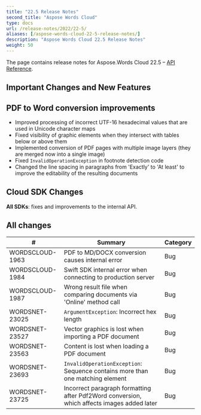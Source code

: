 ```yaml
---
title: "22.5 Release Notes"
second_title: "Aspose Words Cloud"
type: docs
url: /release-notes/2022/22-5/
aliases: [/aspose-words-cloud-22-5-release-notes/]
description: "Aspose Words Cloud 22.5 Release Notes"
weight: 50
---
```


The page contains release notes for Aspose.Words Cloud 22.5 – [API Reference](https://apireference.aspose.cloud/words/).

## Important Changes and New Features


## PDF to Word conversion improvements

- Improved processing of incorrect UTF-16 hexadecimal values that are used in Unicode character maps
- Fixed visibility of graphic elements when they intersect with tables below or above them
- Implemented conversion of PDF pages with multiple image layers (they are merged now into a single image)
- Fixed `InvalidOperationException` in footnote detection code
- Changed the line spacing in paragraphs from 'Exactly' to 'At least' to improve the editability of the resulting documents

## Cloud SDK Changes

**All SDKs**: fixes and improvements to the internal API.

## All changes

| #               | Summary                                                                      | Category |
|-----------------|------------------------------------------------------------------------------|----------|
| WORDSCLOUD-1963 | PDF to MD/DOCX conversion causes internal error                              | Bug      |
| WORDSCLOUD-1984 | Swift SDK internal error when connecting to production server                | Bug      |
| WORDSCLOUD-1987 | Wrong result file when comparing documents via 'Online' method call          | Bug      |
| WORDSNET-23025  | `ArgumentException`: Incorrect hex length                                    | Bug      |
| WORDSNET-23527  | Vector graphics is lost when importing a PDF document                        | Bug      |
| WORDSNET-23563  | Content is lost when loading a PDF document                                  | Bug      |
| WORDSNET-23693  | `InvalidOperationException`: Sequence contains more than one matching element  | Bug      |
| WORDSNET-23725  | Incorrect paragraph formatting after Pdf2Word conversion, which affects images added later | Bug      |
